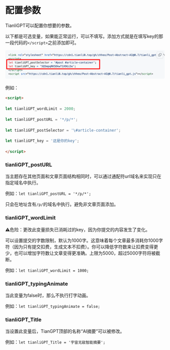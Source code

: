 # 配置参数

TianliGPT可以配置你想要的参数。

以下都是可选变量，如果能正常运行，可以不填写。添加方式就是在填写key的那一段代码的`</script>`之前添加即可。

![](/img/advanced.png)

例如：

```HTML
<script>

let tianliGPT_wordLimit = 2000;

let tianliGPT_postURL = '*/p/*';

let tianliGPT_postSelector = '\#article-container';

let tianliGPT_key = '这是你的key';

</script>
```

### tianliGPT_postURL

当主题存在其他页面和文章页面结构相同时，可以通过通配符url域名来实现只在指定域名中执行。

例如：`let tianliGPT_postURL = '*/p/*';`

只会在地址含有`/p/`的域名中执行。避免非文章页面添加。

### tianliGPT_wordLimit

⚠️危险：更改此变量损失已消耗过的key，因为你提交的内容发生了变化。

可以设置提交的字数限制，默认为1000字。这意味着每个文章最多消耗你1000字符（因为只有提交扣费，生成文本不扣费）。你可以降低字符数来让扣费变得更少，也可以增加字符数让文章变得更准确。上限为5000，超过5000字符将被截断。

例如：`let tianliGPT_wordLimit = 1000;`

### tianliGPT_typingAnimate

当此变量为false时，那么不执行打字动画。

例如：`let tianliGPT_typingAnimate = false;`

### tianliGPT_Title

当设置此变量后，TianGPT顶部的名称“AI摘要”可以被修改。

例如：`let tianliGPT_Title = '宇宙无敌智能摘要';`